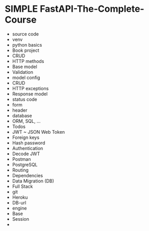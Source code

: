 # SIMPLE FastAPI-The-Complete-Course

- source code
- venv
- python basics
- Book project
- CRUD
- HTTP methods
- Base model
- Validation
- model config
- CRUD
- HTTP exceptions
- Response model
- status code
- form
- header
- database
- ORM, SQL, ...
- Todos
- JWT ~ JSON Web Token
- Foreign keys
- Hash password
- Authentication
- Decode JWT
- Postman
- PostgreSQL
- Routing
- Dependencies
- Data Migration (DB)
- Full Stack
- git
- Heroku
- DB-url
- engine
- Base
- Session
- 